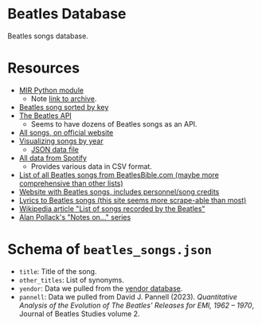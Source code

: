 # Beatles Database

Beatles songs database.

# Resources

- [MIR Python module](https://mirdata.readthedocs.io/en/0.3.5/_modules/mirdata/datasets/beatles.html)
    - Note [link to archive](http://isophonics.net/files/annotations/The%20Beatles%20Annotations.tar.gz).
- [Beatles song sorted by key](https://www.reddit.com/r/beatles/comments/134qk5r/beatles_songs_sorted_by_key/)
- [The Beatles API](https://github.com/vrandall66/the-beatles-api)
    - Seems to have dozens of Beatles songs as an API.
- [All songs, on official website](https://www.thebeatles.com/songs)
- [Visualizing songs by year](https://www.yendor.com/Beatles/)
    - [JSON data file](https://www.yendor.com/Beatles/Beatles.json)
- [All data from Spotify](https://www.kaggle.com/datasets/chadwambles/allbeatlesspotifysongdata2009remaster)
    - Provides various data in CSV format.
- [List of all Beatles songs from BeatlesBible.com (maybe more comprehensive than other lists)](https://www.beatlesbible.com/songs/)
- [Website with Beatles songs, includes personnel/song credits](https://beatlestube.net/the-beatles-songs/)
- [Lyrics to Beatles songs (this site seems more scrape-able than most)](https://www.beatleslyrics.org/index_files/Page13763.htm)
- [Wikipedia article "List of songs recorded by the Beatles"](https://en.wikipedia.org/wiki/List_of_songs_recorded_by_the_Beatles)
- [Alan Pollack's "Notes on..." series](https://www.icce.rug.nl/~soundscapes/DATABASES/AWP/awp-notes_on.shtml)

# Schema of `beatles_songs.json`

- `title`: Title of the song.
- `other_titles`: List of synonyms.
- `yendor`: Data we pulled from the [yendor database](https://www.yendor.com/Beatles/).
- `pannell`: Data we pulled from David J. Pannell (2023). _Quantitative Analysis of the Evolution of The Beatles’ Releases for EMI, 1962 – 1970_, Journal of Beatles Studies volume 2.
